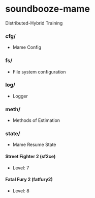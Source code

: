 # soundbooze-mame

Distributed-Hybrid Training

### cfg/

- Mame Config

### fs/

- File system configuration

### log/

- Logger

### meth/

- Methods of Estimation

### state/ 

- Mame Resume State

#### Street Fighter 2 (sf2ce)

- Level: 7

#### Fatal Fury 2 (fatfury2)

- Level: 8
